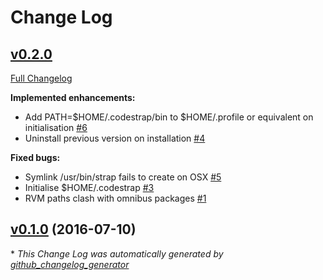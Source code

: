 # Change Log

## [v0.2.0](https://github.com/dexterp/codestrap/tree/v0.2.0)

[Full Changelog](https://github.com/dexterp/codestrap/compare/v0.1.0...HEAD)

**Implemented enhancements:**

- Add PATH=$HOME/.codestrap/bin to $HOME/.profile or equivalent on initialisation [\#6](https://github.com/dexterp/codestrap/issues/6)
- Uninstall previous version on installation [\#4](https://github.com/dexterp/codestrap/issues/4)

**Fixed bugs:**

- Symlink /usr/bin/strap fails to create on OSX [\#5](https://github.com/dexterp/codestrap/issues/5)
- Initialise $HOME/.codestrap [\#3](https://github.com/dexterp/codestrap/issues/3)
- RVM paths clash with omnibus packages [\#1](https://github.com/dexterp/codestrap/issues/1)

## [v0.1.0](https://github.com/dexterp/codestrap/tree/v0.2.0) (2016-07-10)


\* *This Change Log was automatically generated by [github_changelog_generator](https://github.com/skywinder/Github-Changelog-Generator)*